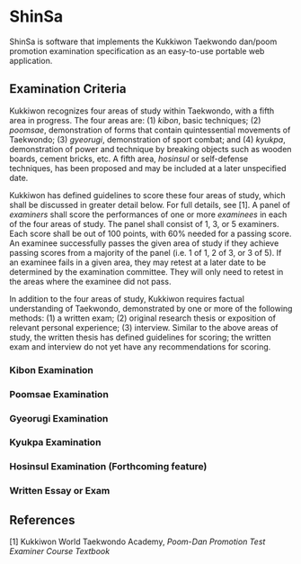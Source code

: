 # ShinSa

ShinSa is software that implements the Kukkiwon Taekwondo dan/poom promotion
examination specification as an easy-to-use portable web application. 

## Examination Criteria

Kukkiwon recognizes four areas of study within Taekwondo, with a fifth area in
progress. The four areas are: (1) *kibon*, basic techniques; (2) *poomsae*,
demonstration of forms that contain quintessential movements of Taekwondo; (3)
*gyeorugi*, demonstration of sport combat; and (4) *kyukpa*, demonstration of
power and technique by breaking objects such as wooden boards, cement bricks,
etc. A fifth area, *hosinsul* or self-defense techniques, has been proposed and
may be included at a later unspecified date.

Kukkiwon has defined guidelines to score these four areas of study, which shall
be discussed in greater detail below. For full details, see [1]. A panel of
*examiners* shall score the performances of one or more *examinees* in each of
the four areas of study. The panel shall consist of 1, 3, or 5 examiners. Each
score shall be out of 100 points, with 60% needed for a passing score. An
examinee successfully passes the given area of study if they achieve passing
scores from a majority of the panel (i.e. 1 of 1, 2 of 3, or 3 of 5). If an
examinee fails in a given area, they may retest at a later date to be determined
by the examination committee. They will only need to retest in the areas where
the examinee did not pass.

In addition to the four areas of study, Kukkiwon requires factual understanding
of Taekwondo, demonstrated by one or more of the following methods: (1) a
written exam; (2) original research thesis or exposition of relevant personal
experience; (3) interview. Similar to the above areas of study, the written
thesis has defined guidelines for scoring; the written exam and interview do
not yet have any recommendations for scoring.

### Kibon Examination

### Poomsae Examination

### Gyeorugi Examination

### Kyukpa Examination

### Hosinsul Examination (Forthcoming feature)

### Written Essay or Exam

## References

[1] Kukkiwon World Taekwondo Academy, *Poom-Dan Promotion Test Examiner Course Textbook*
